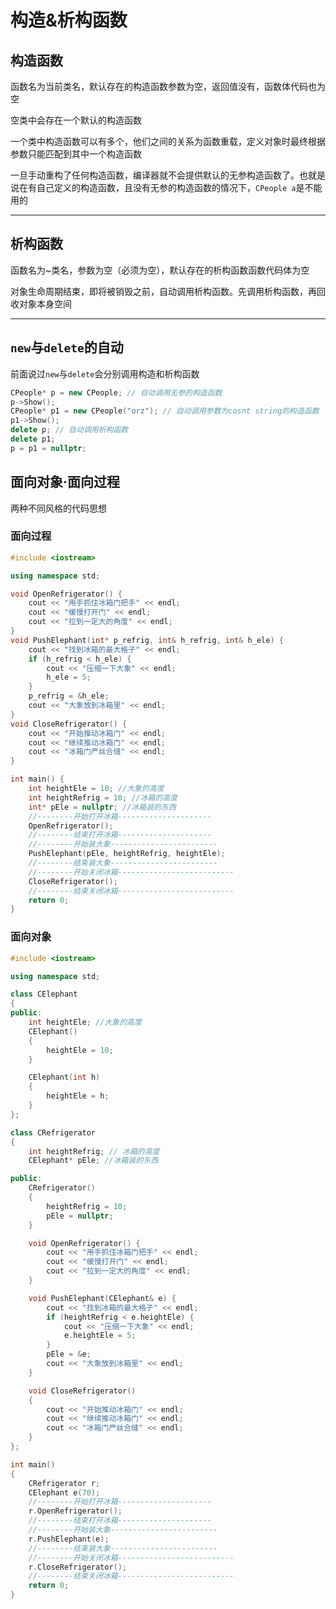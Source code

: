 # 构造&析构函数

## 构造函数

函数名为当前类名，默认存在的构造函数参数为空，返回值没有，函数体代码也为空

空类中会存在一个默认的构造函数

一个类中构造函数可以有多个，他们之间的关系为函数重载，定义对象时最终根据参数只能匹配到其中一个构造函数

一旦手动重构了任何构造函数，编译器就不会提供默认的无参构造函数了。也就是说在有自己定义的构造函数，且没有无参的构造函数的情况下，`CPeople a`是不能用的

---

## 析构函数

函数名为~类名，参数为空（必须为空），默认存在的析构函数函数代码体为空

对象生命周期结束，即将被销毁之前，自动调用析构函数。先调用析构函数，再回收对象本身空间

---

## `new`与`delete`的自动

前面说过`new`与`delete`会分别调用构造和析构函数

```c++
CPeople* p = new CPeople; // 自动调用无参的构造函数
p->Show();
CPeople* p1 = new CPeople("orz"); // 自动调用参数为cosnt string的构造函数
p1->Show();
delete p; // 自动调用析构函数
delete p1;
p = p1 = nullptr;
```

## 面向对象·面向过程

两种不同风格的代码思想

### 面向过程

```c++
#include <iostream>

using namespace std;

void OpenRefrigerator() {
	cout << "用手抓住冰箱门把手" << endl;
	cout << "缓慢打开门" << endl;
	cout << "拉到一定大的角度" << endl;
}
void PushElephant(int* p_refrig, int& h_refrig, int& h_ele) {
	cout << "找到冰箱的最大格子" << endl;
	if (h_refrig < h_ele) {
		cout << "压缩一下大象" << endl;
		h_ele = 5;
	}
	p_refrig = &h_ele;
	cout << "大象放到冰箱里" << endl;
}
void CloseRefrigerator() {
	cout << "开始推动冰箱门" << endl;
	cout << "继续推动冰箱门" << endl;
	cout << "冰箱门严丝合缝" << endl;
}

int main() {
	int heightEle = 10; //大象的高度
	int heightRefrig = 10; //冰箱的高度
	int* pEle = nullptr; //冰箱装的东西
	//--------开始打开冰箱---------------------
	OpenRefrigerator();
	//--------结束打开冰箱---------------------
	//--------开始装大象------------------------
	PushElephant(pEle, heightRefrig, heightEle);
	//--------结束装大象------------------------
	//--------开始关闭冰箱--------------------------
	CloseRefrigerator();
	//--------结束关闭冰箱--------------------------
	return 0;
}
```

### 面向对象

```c++
#include <iostream>

using namespace std;

class CElephant
{
public:
	int heightEle; //大象的高度
	CElephant()
	{
		heightEle = 10;
	}

	CElephant(int h)
	{
		heightEle = h;
	}
};

class CRefrigerator
{
	int heightRefrig; // 冰箱的高度
	CElephant* pEle; //冰箱装的东西

public:
	CRefrigerator()
	{
		heightRefrig = 10;
		pEle = nullptr; 
	}

	void OpenRefrigerator() {
		cout << "用手抓住冰箱门把手" << endl;
		cout << "缓慢打开门" << endl;
		cout << "拉到一定大的角度" << endl;
	}

	void PushElephant(CElephant& e) {
		cout << "找到冰箱的最大格子" << endl;
		if (heightRefrig < e.heightEle) {
			cout << "压缩一下大象" << endl;
			e.heightEle = 5;
		}
		pEle = &e;
		cout << "大象放到冰箱里" << endl;
	}

	void CloseRefrigerator()
	{
		cout << "开始推动冰箱门" << endl;
		cout << "继续推动冰箱门" << endl;
		cout << "冰箱门严丝合缝" << endl;
	}
};

int main() 
{
	CRefrigerator r;
	CElephant e(70);
	//--------开始打开冰箱---------------------
	r.OpenRefrigerator();
	//--------结束打开冰箱---------------------
	//--------开始装大象------------------------
	r.PushElephant(e);
	//--------结束装大象------------------------
	//--------开始关闭冰箱--------------------------
	r.CloseRefrigerator();
	//--------结束关闭冰箱--------------------------
	return 0;
}
```


